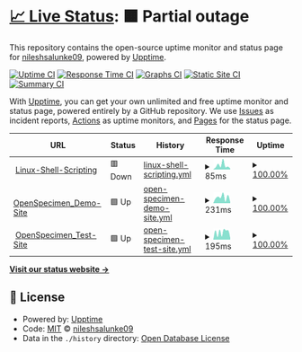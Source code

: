# [📈 Live Status](https://demo.upptime.js.org): <!--live status--> **🟧 Partial outage**

This repository contains the open-source uptime monitor and status page for [nileshsalunke09](https://demo.upptime.js.org), powered by [Upptime](https://github.com/upptime/upptime).

[![Uptime CI](https://github.com/nileshsalunke09/Linux-Shell-Scripting/workflows/Uptime%20CI/badge.svg)](https://github.com/upptime/upptime/actions?query=workflow%3A%22Uptime+CI%22)
[![Response Time CI](https://github.com/nileshsalunke09/Linux-Shell-Scripting/workflows/Response%20Time%20CI/badge.svg)](https://github.com/upptime/upptime/actions?query=workflow%3A%22Response+Time+CI%22)
[![Graphs CI](https://github.com/nileshsalunke09/Linux-Shell-Scripting/workflows/Graphs%20CI/badge.svg)](https://github.com/upptime/upptime/actions?query=workflow%3A%22Graphs+CI%22)
[![Static Site CI](https://github.com/nileshsalunke09/Linux-Shell-Scripting/workflows/Static%20Site%20CI/badge.svg)](https://github.com/upptime/upptime/actions?query=workflow%3A%22Static+Site+CI%22)
[![Summary CI](https://github.com/nileshsalunke09/Linux-Shell-Scripting/workflows/Summary%20CI/badge.svg)](https://github.com/upptime/upptime/actions?query=workflow%3A%22Summary+CI%22)

With [Upptime](https://upptime.js.org), you can get your own unlimited and free uptime monitor and status page, powered entirely by a GitHub repository. We use [Issues](https://github.com/nileshsalunke09/Linux-Shell-Scripting/issues) as incident reports, [Actions](https://github.com/nileshsalunke09/Linux-Shell-Scripting/actions) as uptime monitors, and [Pages](https://demo.upptime.js.org) for the status page.

<!--start: status pages-->
<!-- This summary is generated by Upptime (https://github.com/upptime/upptime) -->
<!-- Do not edit this manually, your changes will be overwritten -->
<!-- prettier-ignore -->
| URL | Status | History | Response Time | Uptime |
| --- | ------ | ------- | ------------- | ------ |
| <img alt="" src="https://favicons.githubusercontent.com/nileshsalunke09.github.io" height="13"> [Linux-Shell-Scripting](https://nileshsalunke09.github.io/Linux-Shell-Scripting/) | 🟥 Down | [linux-shell-scripting.yml](https://github.com/nileshsalunke09/upptime/commits/HEAD/history/linux-shell-scripting.yml) | <details><summary><img alt="Response time graph" src="./graphs/linux-shell-scripting/response-time-week.png" height="20"> 85ms</summary><br><a href="https://nileshsalunke09.github.io/upptime/history/linux-shell-scripting"><img alt="Response time 74" src="https://img.shields.io/endpoint?url=https%3A%2F%2Fraw.githubusercontent.com%2Fnileshsalunke09%2Fupptime%2FHEAD%2Fapi%2Flinux-shell-scripting%2Fresponse-time.json"></a><br><a href="https://nileshsalunke09.github.io/upptime/history/linux-shell-scripting"><img alt="24-hour response time 67" src="https://img.shields.io/endpoint?url=https%3A%2F%2Fraw.githubusercontent.com%2Fnileshsalunke09%2Fupptime%2FHEAD%2Fapi%2Flinux-shell-scripting%2Fresponse-time-day.json"></a><br><a href="https://nileshsalunke09.github.io/upptime/history/linux-shell-scripting"><img alt="7-day response time 85" src="https://img.shields.io/endpoint?url=https%3A%2F%2Fraw.githubusercontent.com%2Fnileshsalunke09%2Fupptime%2FHEAD%2Fapi%2Flinux-shell-scripting%2Fresponse-time-week.json"></a><br><a href="https://nileshsalunke09.github.io/upptime/history/linux-shell-scripting"><img alt="30-day response time 75" src="https://img.shields.io/endpoint?url=https%3A%2F%2Fraw.githubusercontent.com%2Fnileshsalunke09%2Fupptime%2FHEAD%2Fapi%2Flinux-shell-scripting%2Fresponse-time-month.json"></a><br><a href="https://nileshsalunke09.github.io/upptime/history/linux-shell-scripting"><img alt="1-year response time 69" src="https://img.shields.io/endpoint?url=https%3A%2F%2Fraw.githubusercontent.com%2Fnileshsalunke09%2Fupptime%2FHEAD%2Fapi%2Flinux-shell-scripting%2Fresponse-time-year.json"></a></details> | <details><summary><a href="https://nileshsalunke09.github.io/upptime/history/linux-shell-scripting">100.00%</a></summary><a href="https://nileshsalunke09.github.io/upptime/history/linux-shell-scripting"><img alt="All-time uptime 100.00%" src="https://img.shields.io/endpoint?url=https%3A%2F%2Fraw.githubusercontent.com%2Fnileshsalunke09%2Fupptime%2FHEAD%2Fapi%2Flinux-shell-scripting%2Fuptime.json"></a><br><a href="https://nileshsalunke09.github.io/upptime/history/linux-shell-scripting"><img alt="24-hour uptime 100.00%" src="https://img.shields.io/endpoint?url=https%3A%2F%2Fraw.githubusercontent.com%2Fnileshsalunke09%2Fupptime%2FHEAD%2Fapi%2Flinux-shell-scripting%2Fuptime-day.json"></a><br><a href="https://nileshsalunke09.github.io/upptime/history/linux-shell-scripting"><img alt="7-day uptime 100.00%" src="https://img.shields.io/endpoint?url=https%3A%2F%2Fraw.githubusercontent.com%2Fnileshsalunke09%2Fupptime%2FHEAD%2Fapi%2Flinux-shell-scripting%2Fuptime-week.json"></a><br><a href="https://nileshsalunke09.github.io/upptime/history/linux-shell-scripting"><img alt="30-day uptime 100.00%" src="https://img.shields.io/endpoint?url=https%3A%2F%2Fraw.githubusercontent.com%2Fnileshsalunke09%2Fupptime%2FHEAD%2Fapi%2Flinux-shell-scripting%2Fuptime-month.json"></a><br><a href="https://nileshsalunke09.github.io/upptime/history/linux-shell-scripting"><img alt="1-year uptime 100.00%" src="https://img.shields.io/endpoint?url=https%3A%2F%2Fraw.githubusercontent.com%2Fnileshsalunke09%2Fupptime%2FHEAD%2Fapi%2Flinux-shell-scripting%2Fuptime-year.json"></a></details>
| <img alt="" src="https://favicons.githubusercontent.com/demo.openspecimen.org" height="13"> [OpenSpecimen_Demo-Site](https://demo.openspecimen.org/) | 🟩 Up | [open-specimen-demo-site.yml](https://github.com/nileshsalunke09/upptime/commits/HEAD/history/open-specimen-demo-site.yml) | <details><summary><img alt="Response time graph" src="./graphs/open-specimen-demo-site/response-time-week.png" height="20"> 231ms</summary><br><a href="https://nileshsalunke09.github.io/upptime/history/open-specimen-demo-site"><img alt="Response time 294" src="https://img.shields.io/endpoint?url=https%3A%2F%2Fraw.githubusercontent.com%2Fnileshsalunke09%2Fupptime%2FHEAD%2Fapi%2Fopen-specimen-demo-site%2Fresponse-time.json"></a><br><a href="https://nileshsalunke09.github.io/upptime/history/open-specimen-demo-site"><img alt="24-hour response time 326" src="https://img.shields.io/endpoint?url=https%3A%2F%2Fraw.githubusercontent.com%2Fnileshsalunke09%2Fupptime%2FHEAD%2Fapi%2Fopen-specimen-demo-site%2Fresponse-time-day.json"></a><br><a href="https://nileshsalunke09.github.io/upptime/history/open-specimen-demo-site"><img alt="7-day response time 231" src="https://img.shields.io/endpoint?url=https%3A%2F%2Fraw.githubusercontent.com%2Fnileshsalunke09%2Fupptime%2FHEAD%2Fapi%2Fopen-specimen-demo-site%2Fresponse-time-week.json"></a><br><a href="https://nileshsalunke09.github.io/upptime/history/open-specimen-demo-site"><img alt="30-day response time 257" src="https://img.shields.io/endpoint?url=https%3A%2F%2Fraw.githubusercontent.com%2Fnileshsalunke09%2Fupptime%2FHEAD%2Fapi%2Fopen-specimen-demo-site%2Fresponse-time-month.json"></a><br><a href="https://nileshsalunke09.github.io/upptime/history/open-specimen-demo-site"><img alt="1-year response time 320" src="https://img.shields.io/endpoint?url=https%3A%2F%2Fraw.githubusercontent.com%2Fnileshsalunke09%2Fupptime%2FHEAD%2Fapi%2Fopen-specimen-demo-site%2Fresponse-time-year.json"></a></details> | <details><summary><a href="https://nileshsalunke09.github.io/upptime/history/open-specimen-demo-site">100.00%</a></summary><a href="https://nileshsalunke09.github.io/upptime/history/open-specimen-demo-site"><img alt="All-time uptime 100.00%" src="https://img.shields.io/endpoint?url=https%3A%2F%2Fraw.githubusercontent.com%2Fnileshsalunke09%2Fupptime%2FHEAD%2Fapi%2Fopen-specimen-demo-site%2Fuptime.json"></a><br><a href="https://nileshsalunke09.github.io/upptime/history/open-specimen-demo-site"><img alt="24-hour uptime 100.00%" src="https://img.shields.io/endpoint?url=https%3A%2F%2Fraw.githubusercontent.com%2Fnileshsalunke09%2Fupptime%2FHEAD%2Fapi%2Fopen-specimen-demo-site%2Fuptime-day.json"></a><br><a href="https://nileshsalunke09.github.io/upptime/history/open-specimen-demo-site"><img alt="7-day uptime 100.00%" src="https://img.shields.io/endpoint?url=https%3A%2F%2Fraw.githubusercontent.com%2Fnileshsalunke09%2Fupptime%2FHEAD%2Fapi%2Fopen-specimen-demo-site%2Fuptime-week.json"></a><br><a href="https://nileshsalunke09.github.io/upptime/history/open-specimen-demo-site"><img alt="30-day uptime 100.00%" src="https://img.shields.io/endpoint?url=https%3A%2F%2Fraw.githubusercontent.com%2Fnileshsalunke09%2Fupptime%2FHEAD%2Fapi%2Fopen-specimen-demo-site%2Fuptime-month.json"></a><br><a href="https://nileshsalunke09.github.io/upptime/history/open-specimen-demo-site"><img alt="1-year uptime 100.00%" src="https://img.shields.io/endpoint?url=https%3A%2F%2Fraw.githubusercontent.com%2Fnileshsalunke09%2Fupptime%2FHEAD%2Fapi%2Fopen-specimen-demo-site%2Fuptime-year.json"></a></details>
| <img alt="" src="https://favicons.githubusercontent.com/test.openspecimen.org" height="13"> [OpenSpecimen_Test-Site](https://test.openspecimen.org/) | 🟩 Up | [open-specimen-test-site.yml](https://github.com/nileshsalunke09/upptime/commits/HEAD/history/open-specimen-test-site.yml) | <details><summary><img alt="Response time graph" src="./graphs/open-specimen-test-site/response-time-week.png" height="20"> 195ms</summary><br><a href="https://nileshsalunke09.github.io/upptime/history/open-specimen-test-site"><img alt="Response time 266" src="https://img.shields.io/endpoint?url=https%3A%2F%2Fraw.githubusercontent.com%2Fnileshsalunke09%2Fupptime%2FHEAD%2Fapi%2Fopen-specimen-test-site%2Fresponse-time.json"></a><br><a href="https://nileshsalunke09.github.io/upptime/history/open-specimen-test-site"><img alt="24-hour response time 214" src="https://img.shields.io/endpoint?url=https%3A%2F%2Fraw.githubusercontent.com%2Fnileshsalunke09%2Fupptime%2FHEAD%2Fapi%2Fopen-specimen-test-site%2Fresponse-time-day.json"></a><br><a href="https://nileshsalunke09.github.io/upptime/history/open-specimen-test-site"><img alt="7-day response time 195" src="https://img.shields.io/endpoint?url=https%3A%2F%2Fraw.githubusercontent.com%2Fnileshsalunke09%2Fupptime%2FHEAD%2Fapi%2Fopen-specimen-test-site%2Fresponse-time-week.json"></a><br><a href="https://nileshsalunke09.github.io/upptime/history/open-specimen-test-site"><img alt="30-day response time 235" src="https://img.shields.io/endpoint?url=https%3A%2F%2Fraw.githubusercontent.com%2Fnileshsalunke09%2Fupptime%2FHEAD%2Fapi%2Fopen-specimen-test-site%2Fresponse-time-month.json"></a><br><a href="https://nileshsalunke09.github.io/upptime/history/open-specimen-test-site"><img alt="1-year response time 273" src="https://img.shields.io/endpoint?url=https%3A%2F%2Fraw.githubusercontent.com%2Fnileshsalunke09%2Fupptime%2FHEAD%2Fapi%2Fopen-specimen-test-site%2Fresponse-time-year.json"></a></details> | <details><summary><a href="https://nileshsalunke09.github.io/upptime/history/open-specimen-test-site">100.00%</a></summary><a href="https://nileshsalunke09.github.io/upptime/history/open-specimen-test-site"><img alt="All-time uptime 100.00%" src="https://img.shields.io/endpoint?url=https%3A%2F%2Fraw.githubusercontent.com%2Fnileshsalunke09%2Fupptime%2FHEAD%2Fapi%2Fopen-specimen-test-site%2Fuptime.json"></a><br><a href="https://nileshsalunke09.github.io/upptime/history/open-specimen-test-site"><img alt="24-hour uptime 100.00%" src="https://img.shields.io/endpoint?url=https%3A%2F%2Fraw.githubusercontent.com%2Fnileshsalunke09%2Fupptime%2FHEAD%2Fapi%2Fopen-specimen-test-site%2Fuptime-day.json"></a><br><a href="https://nileshsalunke09.github.io/upptime/history/open-specimen-test-site"><img alt="7-day uptime 100.00%" src="https://img.shields.io/endpoint?url=https%3A%2F%2Fraw.githubusercontent.com%2Fnileshsalunke09%2Fupptime%2FHEAD%2Fapi%2Fopen-specimen-test-site%2Fuptime-week.json"></a><br><a href="https://nileshsalunke09.github.io/upptime/history/open-specimen-test-site"><img alt="30-day uptime 100.00%" src="https://img.shields.io/endpoint?url=https%3A%2F%2Fraw.githubusercontent.com%2Fnileshsalunke09%2Fupptime%2FHEAD%2Fapi%2Fopen-specimen-test-site%2Fuptime-month.json"></a><br><a href="https://nileshsalunke09.github.io/upptime/history/open-specimen-test-site"><img alt="1-year uptime 100.00%" src="https://img.shields.io/endpoint?url=https%3A%2F%2Fraw.githubusercontent.com%2Fnileshsalunke09%2Fupptime%2FHEAD%2Fapi%2Fopen-specimen-test-site%2Fuptime-year.json"></a></details>

<!--end: status pages-->

[**Visit our status website →**](https://demo.upptime.js.org)

## 📄 License

- Powered by: [Upptime](https://github.com/upptime/upptime)
- Code: [MIT](./LICENSE) © [nileshsalunke09](https://demo.upptime.js.org)
- Data in the `./history` directory: [Open Database License](https://opendatacommons.org/licenses/odbl/1-0/)
